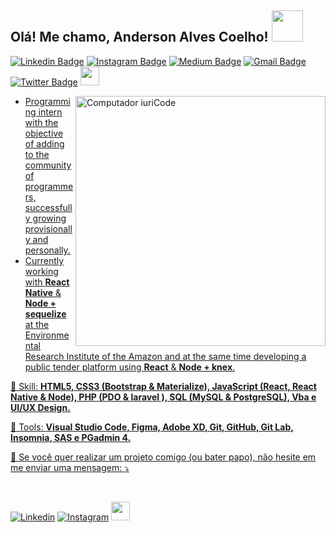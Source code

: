 <h2> Olá! Me chamo, Anderson Alves Coelho! <img src="https://dkrn4sk0rn31v.cloudfront.net/2018/05/29070459/pixelart-octocat.gif" width="50"></h2>

[![Linkedin Badge](https://img.shields.io/badge/-LinkedIn-blue?style=flat-square&logo=Linkedin&logoColor=white&link=https://www.linkedin.com/in/anajuliabit/)](https://www.linkedin.com/in/anderson-alves-coelho/)
[![Instagram Badge](https://img.shields.io/badge/-Instagram-purple?style=flat-square&logo=Instagram&logoColor=white&link=https://www.instagram.com/anajuliabit/)](https://www.instagram.com/_anderson_alves/)
[![Medium Badge](https://img.shields.io/badge/-Medium-000?style=flat-square&logo=Medium&logoColor=white&&link=https://medium.com/@anajuliabit)](https://a0a0coelho0.medium.com/)
[![Gmail Badge](https://img.shields.io/badge/-Gmail-c14438?style=flat-square&logo=Gmail&logoColor=white&link=mailto:anajuliabit@gmail.com)](mailto:a0a0coelho0@gmailcom)
[![Twitter Badge](https://img.shields.io/badge/-Twitter-1DA1F2?style=flat-square&logo=twitter&logoColor=white&link=https://www.twitter.com/anajuliadev)](https://www.twitter.com/anajuliadev)
<a href="https://discord.gg/8YeVAYcZza" alt="Discord"><img src="https://image.flaticon.com/icons/png/512/2111/2111370.png" min-width="30px" max-width="30px" width="30px"/>

<img src="https://media0.giphy.com/media/gUNA7QH4AeLde/giphy.gif" min-width="400px" max-width="400px" width="400px" align="right" alt="Computador iuriCode">
<p align="left"> 
  <ul>
  <li>Programming intern with the objective of adding to the community of programmers, successfully growing provisionally and personally.</li> 
  <li>Currently working with <strong>React Native</strong> & <strong>Node + sequelize</strong> at the Environmental Research Institute of the Amazon and at the same time developing a public tender platform using <strong>React</strong> & <strong>Node + knex</strong>. </li>
  </ul>
</p>

<p align="left">
  💎 Skill: <strong>HTML5, CSS3 (Bootstrap &  Materialize), JavaScript (React, React Native & Node), PHP (PDO & laravel ), SQL (MySQL & PostgreSQL),  Vba e UI/UX Design.</strong>
</p>

<p align="left">
  🔨 Tools: <strong>Visual Studio Code, Figma, Adobe XD, Git, GitHub, Git Lab, Insomnia, SAS e PGadmin 4.</strong>
</p>

<p align="left">
  💌 Se você quer realizar um projeto comigo (ou bater papo), não hesite em me enviar uma mensagem: ⤵️
</p>
<br/>
<p align="left">
 
[![Linkedin](https://img.shields.io/badge/linkedin-%230077B5.svg?&style=for-the-badge&logo=linkedin&logoColor=white)](https://www.linkedin.com/in/anderson-alves-coelho)
 [![Instagram](https://img.shields.io/badge/instagram-%23E4405F.svg?&style=for-the-badge&logo=instagram&logoColor=white)](https://www.instagram.com/_anderson_alves/)
  <a href="https://discord.gg/8YeVAYcZza" alt="Discord"><img src="https://image.flaticon.com/icons/png/512/2111/2111370.png" min-width="30px" max-width="30px" width="30px"/></a>
</p>
